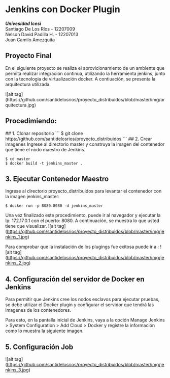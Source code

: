 # Jenkins con Docker Plugin
<b><i>Univesidad Icesi</i></b><br>
Santiago De Los Ríos - 12207009<br>
Nelson David Padilla H. - 12207013</br>
Juan Camilo Amezquita</br>
<h2>Proyecto Final</h2>
<p>En el siguiente proyecto se realiza el aprovicionamiento de un ambiente que permita realizar integración continua, utilizando la herramienta jenkins, junto con la tecnologia de virtualización docker. A contiuación, se presenta la arquitectura utilizada.</p>
![alt tag] (https://github.com/santidelosrios/proyecto_distribuidos/blob/master/img/arquitectura.jpg)
<h2>Procedimiendo:</h2>
## 1. Clonar repositorio
```
$ git clone https://github.com/santidelosrios/proyecto_distribuidos
```
## 2. Crear imagenes
Ingrese al directorio master y construya la imagen del contenedor que tiene el nodo maestro de Jenkins.

```
$ cd master
$ docker build -t jenkins_master .
```
## 3. Ejecutar Contenedor Maestro
Ingrese al directorio proyecto_distribuidos para levantar el contenedor con la imagen jenkins_master:

```
$ docker run -p 8080:8080 -d jenkins_master
```
Una vez finalizado este procedimiento, puede ir al navegador y ejecutar la Ip: 172.17.0.1 con el puerto: 8080. A continuación, se muestra lo que usted tiene que visualizar.
![alt tag] (https://github.com/santidelosrios/proyecto_distribuidos/blob/master/img/jenkins_1.jpg)

Para comprobar que la instalación de los plugings fue exitosa puede ir a :
![alt tag] (https://github.com/santidelosrios/proyecto_distribuidos/blob/master/img/jenkins_2.jpg)

## 4. Configuración del servidor de Docker en Jenkins

Para permitir que Jenkins cree los nodos esclavos para ejecutar pruebas, se debe utilizar el Docker plugin y configurar el servidor que tendrá las imagenes de los contenedores.

Para esto, en la pantalla inicial de Jenkins, vaya a la opción Manage Jenkins > System Configuration > Add Cloud > Docker y registre la información como lo muestra la siguiente imagen.


## 5. Configuración Job
![alt tag] (https://github.com/santidelosrios/proyecto_distribuidos/blob/master/img/jenkins_3.jpg)

